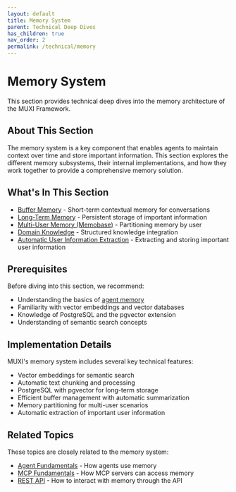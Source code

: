 ```yaml
---
layout: default
title: Memory System
parent: Technical Deep Dives
has_children: true
nav_order: 2
permalink: /technical/memory
---
```


# Memory System

This section provides technical deep dives into the memory architecture of the MUXI Framework.

## About This Section

The memory system is a key component that enables agents to maintain context over time and store important information. This section explores the different memory subsystems, their internal implementations, and how they work together to provide a comprehensive memory solution.

## What's In This Section

- [Buffer Memory](buffer) - Short-term contextual memory for conversations
- [Long-Term Memory](long-term) - Persistent storage of important information
- [Multi-User Memory (Memobase)](memobase) - Partitioning memory by user
- [Domain Knowledge](domain-knowledge) - Structured knowledge integration
- [Automatic User Information Extraction](user-extraction) - Extracting and storing important user information

## Prerequisites

Before diving into this section, we recommend:
- Understanding the basics of [agent memory](../../agents/memory)
- Familiarity with vector embeddings and vector databases
- Knowledge of PostgreSQL and the pgvector extension
- Understanding of semantic search concepts

## Implementation Details

MUXI's memory system includes several key technical features:
- Vector embeddings for semantic search
- Automatic text chunking and processing
- PostgreSQL with pgvector for long-term storage
- Efficient buffer management with automatic summarization
- Memory partitioning for multi-user scenarios
- Automatic extraction of important user information

## Related Topics

These topics are closely related to the memory system:
- [Agent Fundamentals](../agents/fundamentals) - How agents use memory
- [MCP Fundamentals](../mcp/fundamentals) - How MCP servers can access memory
- [REST API](../communication/rest-api) - How to interact with memory through the API
